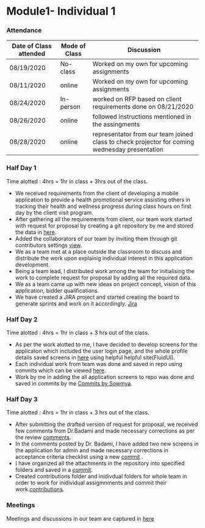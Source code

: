 # Module1- Individual 1  

### Attendance
| Date of Class attended | Mode of Class | Discussion |
|------------------------|---------------|------------|
| 08/19/2020 | No-class | Worked on my own for upcoming assignments |
| 08/11/2020 | online | Worked on my own for upcoming assignments |
| 08/24/2020 | In-person | worked on RFP based on client requirements done on 08/21/2020 |
| 08/26/2020 | online | followed instructions mentioned in the assingments|
| 08/28/2020 | online | representator from our team joined class to check projector for coming wednesday presentation|

### Half Day 1
Time alotted : 4hrs = 1hr in class + 3hrs out of the class. 

- We received requirements from the client of developing a mobile application to provide a health promotional service assisting others in tracking their health and wellness progress during class hours on first day by the client visit program.  
- After gathering all the requirements from client, our team work started with request for proposal by creating a git repository by me and stored the data in [here](https://github.com/sowmyathogiti/Healthify-NWMSU).
- Added the collaborators of our team by inviting them through git contributors settings [view](https://github.com/sowmyathogiti/Healthify-NWMSU/graphs/contributors).
- We as a team met at a place outside the classroom to discuss and distribute the work upon explainig individual interest in this application development.
- Being a team lead, I distributed work among the team for initialising the work to complete request for proposal by adding all the required data. 
- We as a team came up with new ideas on project concept, vision of this application, bidder qualifications. 
- We have created a JIRA project and started creating the board to generate sprints and work on it accordingly. [Jira](https://sowmyathogiti27.atlassian.net/jira/software/projects/HN/boards/2) 

### Half Day 2
Time alotted : 4hrs = 1hr in class + 3 hrs out of the class.  

- As per the work alotted to me, I have decided to develop screens for the applicaton which included the user login page, and the whole profile details saved screens in [here](https://www.fluidui.com/editor/live/preview/cF9aYnZXOGhXVFhRMU4wZ05jZzZGdkY0c01mRDFkekdRYw==) using helpful helpful site(FluidUI).
- Each individual work from team was done and saved in repo using commits which can  be viewed [here](https://github.com/sowmyathogiti/Healthify-NWMSU/commits/master).
- Work by me in adding the all application screens to repo was done and saved in commits by me [Commits by Sowmya](https://github.com/sowmyathogiti/Healthify-NWMSU/commits?author=sowmyathogiti).


### Half Day 3
Time alotted : 4hrs = 1hr in class + 3 hrs out of the class.

- After submitting the drafted version of request for proposal, we received few comments from Dr.Badami and made necessary corrections as per the review [comments](https://nwmissouri.instructure.com/courses/32360/assignments/415542/submissions/30987).
- In the comments posted by Dr. Badami, I have added two new screens in the application for admin and made necessary corrections in acceptance criteria checklist using a new [commit](https://github.com/sowmyathogiti/Healthify-NWMSU/commit/7355a22315d0c3fd5d64549236f55e0832d84e29) .
- I have organized all the attachments in the repository into specified folders and saved in a [commit](https://github.com/sowmyathogiti/Healthify-NWMSU/commit/0b97d9d84d058b0fac4a65add629701cf29c74c2).
- Created contributions folder and inidivdual folders for whole team in order to work for inidividual assigmnments and commit their work.[contributions](https://github.com/sowmyathogiti/Healthify-NWMSU/tree/master/Contributions).

### Meetings
Meetings and discussions in our team are captured in [here](https://github.com/sowmyathogiti/Healthify-NWMSU/blob/master/Contributions/meetings)

